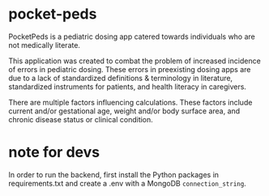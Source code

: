 # pocket-peds
PocketPeds is a pediatric dosing app catered towards individuals who are not medically literate. 

This application was created to combat the problem of increased incidence of errors in pediatric dosing.
These errors in preexisting dosing apps are due to a lack of standardized definitions & terminology in literature,
standardized instruments for patients, and health literacy in caregivers.

There are multiple factors influencing calculations. These factors include current and/or gestational age,
weight and/or body surface area, and chronic disease status or clinical condition.


# note for devs 
In order to run the backend, first install the Python packages in requirements.txt and create a .env with a MongoDB `connection_string`.
